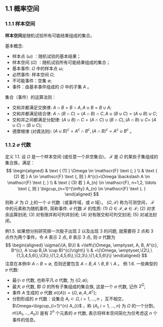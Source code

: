 ## 1.1 概率空间
### 1.1.1 样本空间
**样本空间**是随机试验所有可能结果组成的集合。


基本概念:
- 样本点 $(\omega)$ ：随机试验的基本结果；
- 样本空间 $(\Omega)$ ：随机试验所有可能结果组成的集合；
- 基本事件: $\Omega$ 中的样本点 $\omega$;
- 必然事件: 样本空间 $\Omega$;
- 不可能事件：空集 $\emptyset$;
- 事件：由基本事件组成的 $\Omega$ 中的子集 $A$ 。

集合（事件）的运算法则：
- 交和并都满足交换律: $A \cap B=B \cap A, A \cup B=B \cup A$;
- 交和并都满足结合律: $A \cap(B \cap C)=(A \cap B) \cap C, A \cup(B \cup C)=(A \cup B) \cup C$;
- 交和并之间都满足分配律: $(A \cup B) \cap C=(A \cap C) \cup(B \cap C),(A \cap B) \cup C=$ $(A \cup C) \cap(B \cup C) ;$
- 德摩根律 (对偶法则): $(A \cup B)^{c}=A^{c} \cap B^{c},(A \cap B)^{c}=A^{c} \cup B^{c}$ 。

### 1.1.2 $\sigma$ 代数
定义 1.1. 设 $\Omega$ 是一个样本空间 (或任意一个非空集合)， $\mathscr{F}$ 是 $\Omega$ 的某些子集组成的集合族，满足：
$$
\begin{aligned}
& \text { (1) } \Omega \in \mathscr{F} \text {; } \\
& \text { (2) 若 } A \in \mathscr{F} \text {, 则 } A^{c}=\Omega \backslash A \in \mathscr{F} \text {; } \\
& \text { (3) 若 } A_{n} \in \mathscr{F}, n=1,2, \ldots \text {, 则 } \bigcup_{n=1}^{\infty} A_{n} \in \mathscr{F} \text {. }
\end{aligned}
$$
则称 $\mathscr{F}$ 为 $\Omega$ 上的一个 $\sigma$ 代数（或事件域，或 $\sigma$ 域）。 $(\Omega, \mathscr{F})$ 称为可测空间， $\mathscr{F}$中的元素称为随机事件, 简称事件.
$\sigma$ 代数 $\mathscr{F}$ 的性质:
(1) $\Omega \in \mathscr{F}, \emptyset \in \mathscr{F}$;
(2) 对求余运算封闭;
(3) 对有限并和可列并封闭;
(4) 对有限交和可列交封闭;
(5) 对减法封闭。

例1.5. 如果想分别研究掷一次股子出现 2 以及出现 3 的问题, 就需要将 2 点和 3 点作为两个事件。令 $A$ 表示 2 点, $B$ 表示 3 点, 则 $\sigma$ 代数为
$$
\begin{aligned}
\sigma(\{A, B\}) & =\left\{\Omega, \emptyset, A, B, A^{c}, B^{c}, A \cup B,(A \cup B)^{c}\right\} \\
& =\{\Omega, \emptyset,\{2\},\{1,3,4,5,6\},\{3\},\{1,2,4,5,6\},\{2,3\},\{1,4,5,6\}\}
\end{aligned}
$$
注意在本例中 $A \cap B=\emptyset$, 否则还要包含 $A \cap B, A \backslash B, B \backslash A$ 。
例 1.6. 一些典型的 $\sigma$ 代数:
- 最小 $\sigma$ 代数, 也称平凡 $\sigma$ 代数, 为 $\{\Omega, \emptyset\}$;
- 最大 $\sigma$ 代数, 即 $\Omega$ 的所有子集组成的集合族, 这是一个 $\sigma$ 代数, 记作 $2^{\Omega}$;
- 事件 $A$ 生成的 $\sigma$ 代数 $\sigma(\{A\})=\left\{\Omega, \emptyset, A, A^{c}\right\}$;
- 分割形成的 $\sigma$ 代数：设集合 $A_{i} \subset \Omega, i=1, \ldots, n$ ，互不相交， $\Omega=\bigcup_{i=1}^{n} A_{i}$ ，称 $\left\{A_{i}, i=1, \ldots, n\right\}$ 为 $\Omega$ 的一个分割， $\sigma\left(\left\{A_{1}, \ldots, A_{n}\right\}\right)$ 是有 $2^{n}$ 个元素的 $\sigma$ 代数, 表示将样本空间简化为仅考虑这 $n$ 个事件的信息。
